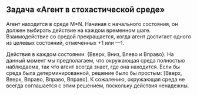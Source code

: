 <h2>Задача «Агент в стохастической среде»</h2> Агент находится в среде M*N. Начиная с
начального состояния, он должен выбирать действие на каждом временном шаге.
Взаимодействие со средой прекращается, когда агент достигает одного из целевых
состояний, отмеченных +1 или —1.

Действия в каждом состоянии: {Вверх, Вниз, Влево и Вправо}. На
данный момент мы предполагаем, что окружающая среда полностью наблюдаема, так что агент
всегда знает, где она находится. Если бы среда была детерминированной, решение было бы
простым: [Вверх, Вверх, Вправо, Вправо, Вправо]. К сожалению, окружающая среда не всегда
соглашается с этим решением, поскольку действия ненадежны.